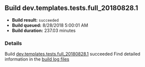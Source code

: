 ## Build dev.templates.tests.full_20180828.1
- **Build result:** `succeeded`
- **Build queued:** 8/28/2018 5:00:01 AM
- **Build duration:** 237.03 minutes
### Details
Build [dev.templates.tests.full_20180828.1](https://winappstudio.visualstudio.com/web/build.aspx?pcguid=a4ef43be-68ce-4195-a619-079b4d9834c2&builduri=vstfs%3a%2f%2f%2fBuild%2fBuild%2f26155) succeeded
Find detailed information in the [build log files](https://uwpctdiags.blob.core.windows.net/buildlogs/dev.templates.tests.full_20180828.1_logs.zip)
